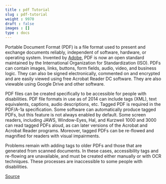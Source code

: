 ```yaml
---
title : pdf Tutorial
slug : pdf-tutorial
weight : 9970
draft : false
images : []
type : docs
---
```


Portable Document Format (PDF) is a file format used to present and exchange documents reliably, independent of software, hardware, or operating system. Invented by [Adobe][1], PDF is now an open standard maintained by the International Organization for Standardization (ISO). PDFs can contain images, links, buttons, form fields, audio, video, and business logic. They can also be signed electronically, commented on and encrypted and are easily viewed using free Acrobat Reader DC software. They are also viewable using Google Drive and other software.

PDF files can be created specifically to be accessible for people with disabilities. PDF file formats in use as of 2014 can include tags (XML), text equivalents, captions, audio descriptions, etc. Tagged PDF is required in the PDF/A-1a specification. Some software can automatically produce tagged PDFs, but this feature is not always enabled by default. Some screen readers, including JAWS, Window-Eyes, Hal, and Kurzweil 1000 and 3000 can read tagged PDFs aloud, as can later versions of the Acrobat and Acrobat Reader programs. Moreover, tagged PDFs can be re-flowed and magnified for readers with visual impairments. 

Problems remain with adding tags to older PDFs and those that are generated from scanned documents. In these cases, accessibility tags and re-flowing are unavailable, and must be created either manually or with OCR techniques. These processes are inaccessible to some people with disabilities.

[Source][2]


  [1]: http://www.adobe.com/
  [2]: https://en.wikipedia.org/wiki/Portable_Document_Format

